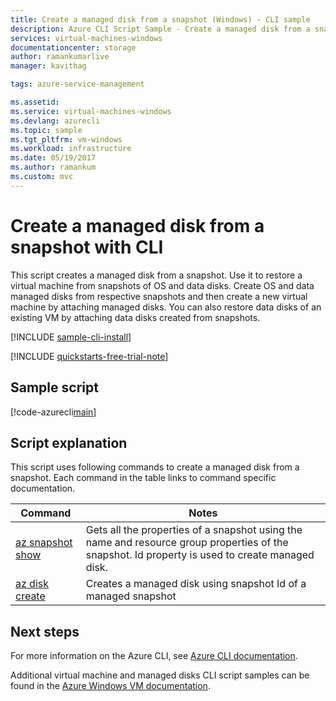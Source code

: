 ```yaml
---
title: Create a managed disk from a snapshot (Windows) - CLI sample
description: Azure CLI Script Sample - Create a managed disk from a snapshot
services: virtual-machines-windows
documentationcenter: storage
author: ramankumarlive
manager: kavithag

tags: azure-service-management

ms.assetid:
ms.service: virtual-machines-windows
ms.devlang: azurecli
ms.topic: sample
ms.tgt_pltfrm: vm-windows
ms.workload: infrastructure
ms.date: 05/19/2017
ms.author: ramankum
ms.custom: mvc
---
```


# Create a managed disk from a snapshot with CLI

This script creates a managed disk from a snapshot. Use it to restore a virtual machine from snapshots of OS and data disks. Create OS and data managed disks from respective snapshots and then create a new virtual machine by attaching managed disks. You can also restore data disks of an existing VM by attaching data disks created from snapshots.

[!INCLUDE [sample-cli-install](../../../includes/sample-cli-install.md)]

[!INCLUDE [quickstarts-free-trial-note](../../../includes/quickstarts-free-trial-note.md)]

## Sample script

[!code-azurecli[main](../../../cli_scripts/virtual-machine/create-managed-disks-from-snapshot/create-managed-disks-from-snapshot.sh "Create managed disk from snapshot")]

## Script explanation

This script uses following commands to create a managed disk from a snapshot. Each command in the table links to command specific documentation.

| Command | Notes |
|---|---|
| [az snapshot show](https://docs.microsoft.com/cli/azure/snapshot) | Gets all the properties of a snapshot using the name and resource group properties of the snapshot. Id property is used to create managed disk.  |
| [az disk create](https://docs.microsoft.com/cli/azure/disk) | Creates a managed disk using snapshot Id of a managed snapshot |

## Next steps

For more information on the Azure CLI, see [Azure CLI documentation](https://docs.microsoft.com/cli/azure).

Additional virtual machine and managed disks CLI script samples can be found in the [Azure Windows VM documentation](../windows/cli-samples.md?toc=%2fazure%2fvirtual-machines%2fwindows%2ftoc.json).
